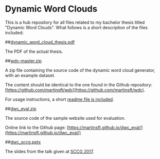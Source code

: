 # Dynamic Word Clouds
This is a hub repository for all files related to my bachelor thesis titled "Dynamic Word Clouds". What follows is a short description of the files included:

##[dynamic_word_cloud_thesis.pdf](https://github.com/martinsft/dwc_thesis/raw/master/dynamic_word_cloud_thesis.pdf)

The PDF of the actual thesis.

##[wdc-master.zip](https://github.com/martinsft/dwc_thesis/raw/master/wdc-master.zip)

A zip file containing the source code of the dynamic word cloud generator, with an example dataset. 

The content should be identical to the one found in the Github repository: [https://github.com/martinsft/wdc](https://github.com/martinsft/wdc). 

For usage instructions, a short [readme file is included](https://github.com/martinsft/wdc/blob/master/README.md).

##[dwc_eval.zip](https://github.com/martinsft/dwc_thesis/raw/master/dwc_eval.zip)

The source code of the sample website used for evaluation. 

Online link to the Github page: [https://martinsft.github.io/dwc_eval/](https://martinsft.github.io/dwc_eval/)

##[dwc_sccg.pptx](https://github.com/martinsft/dwc_thesis/raw/master/dwc_sccg.pptx)

The slides from the talk given at [SCCG 2017](http://sccg.sk/).